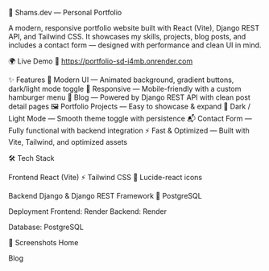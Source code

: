 📌 Shams.dev — Personal Portfolio

A modern, responsive portfolio website built with React (Vite), Django REST API, and Tailwind CSS.
It showcases my skills, projects, blog posts, and includes a contact form — designed with performance and clean UI in mind.

🌍 Live Demo
🔗 https://portfolio-sd-i4mb.onrender.com


✨ Features
🎨 Modern UI — Animated background, gradient buttons, dark/light mode toggle
📱 Responsive — Mobile-friendly with a custom hamburger menu
📝 Blog — Powered by Django REST API with clean post detail pages
🖼 Portfolio Projects — Easy to showcase & expand
🌙 Dark / Light Mode — Smooth theme toggle with persistence
📬 Contact Form — Fully functional with backend integration
⚡ Fast & Optimized — Built with Vite, Tailwind, and optimized assets


🛠 Tech Stack

Frontend
React (Vite) ⚡
Tailwind CSS 🎨
Lucide-react icons

Backend
Django & Django REST Framework 🐍
PostgreSQL

Deployment
Frontend: Render 
Backend: Render

Database: PostgreSQL

📸 Screenshots
Home

Blog
